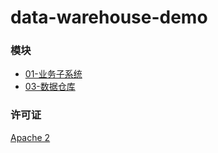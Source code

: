 # data-warehouse-demo

### 模块

* [01-业务子系统](01-business-sub-system)
* [03-数据仓库](03-data-warehouse)

### 许可证

[Apache 2](LICENSE)